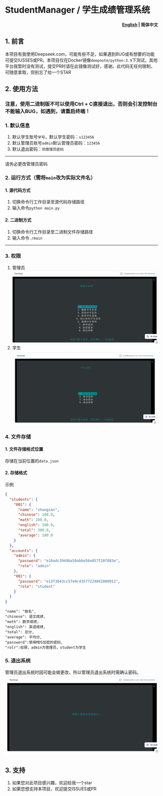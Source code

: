 # StudentManager / 学生成绩管理系统
<h4 align="right"><a href="README_EN.md">English</a> | <strong>简体中文</strong>

## 1. 前言
本项目有我使用Deepseek.com，可能有些不足，如果遇到BUG或有想要的功能可提交IUSSES或PR。本项目仅在Docker镜像`deepnote/python:3.9`下测试，其他平台我暂时没有测试，提交PR时请在此镜像测试好，感谢。此代码无任何限制，可随意拿取，但别忘了给一个STAR
## 2. 使用方法
### 注意，使用二进制版不可以使用Ctrl + C直接退出，否则会引发控制台不能输入BUG，如遇到，请重启终端！
### 1. 默认信息
1. 默认学生账号`学号`，默认学生密码：`s123456`
2. 默认管理员账号`admin`默认管理员密码：`123456`
3. 默认退出密码：`同管理员密码`
---
请务必更改管理员密码
### 2. 运行方式（需将`main`改为实际文件名）
#### 1. 源代码方式
1. 切换命令行工作目录至源代码存储路径
2. 输入命令`python main.py`
#### 2. 二进制方式
1. 切换命令行工作目录至二进制文件存储路径
2. 输入命令`./main`
---
### 3. 权限
1. 管理员
![](images/001.jpeg)
2. 学生
![](images/002.png)
### 4. 文件存储
#### 1. 文件存储格式位置
存储在当前位置的`data.json`
#### 2. 存储格式
示例
```json
{
  "students": {
    "001": {
      "name": "zhangsan",
      "chinese": 100.0,
      "math": 100.0,
      "english": 100.0,
      "total": 300.0,
      "average": 100.0
    }
  },
  "accounts": {
    "admin": {
      "password": "e10adc3949ba59abbe56e057f20f883e",
      "role": "admin"
    },
    "001": {
      "password": "e13f3643cc57e9c43577229842080912",
      "role": "student"
    }
  }
}
```
```
"name": "姓名",
"chinese": 语文成绩,
"math": 数学成绩,
"english": 英语成绩,
"total": 总分,
"average": 平均分,
"password":使用MD5加密的密码,
"rolr":权限，admin为管理员，student为学生
```
### 5. 退出系统
管理员退出系统时因可能会做更改，所以管理员退出系统时需确认密码。
![](images/003.png)
## 3. 支持
1. 如果您对此项目感兴趣，欢迎给我一个star
2. 如果您想支持本项目，欢迎提交ISSUES或PR